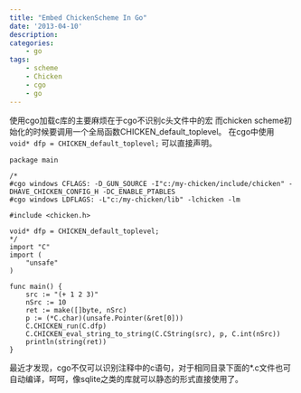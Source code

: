 ```yaml
---
title: "Embed ChickenScheme In Go"
date: '2013-04-10'
description:
categories:
    - go
tags:
    - scheme
    - Chicken
    - cgo
    - go
---
```


使用cgo加载c库的主要麻烦在于cgo不识别c头文件中的宏
而chicken scheme初始化的时候要调用一个全局函数CHICKEN_default_toplevel。
在cgo中使用 `void* dfp = CHICKEN_default_toplevel;` 可以直接声明。

    package main

    /*
    #cgo windows CFLAGS: -D_GUN_SOURCE -I"c:/my-chicken/include/chicken" -DHAVE_CHICKEN_CONFIG_H -DC_ENABLE_PTABLES
    #cgo windows LDFLAGS: -L"c:/my-chicken/lib" -lchicken -lm

    #include <chicken.h>

    void* dfp = CHICKEN_default_toplevel;
    */
    import "C"
    import (
        "unsafe"
    )

    func main() {
        src := "(+ 1 2 3)"
        nSrc := 10
        ret := make([]byte, nSrc)
        p := (*C.char)(unsafe.Pointer(&ret[0]))
        C.CHICKEN_run(C.dfp)
        C.CHICKEN_eval_string_to_string(C.CString(src), p, C.int(nSrc))
        println(string(ret))
    }

最近才发现，cgo不仅可以识别注释中的c语句，对于相同目录下面的*.c文件也可
自动编译，呵呵，像sqlite之类的库就可以静态的形式直接使用了。